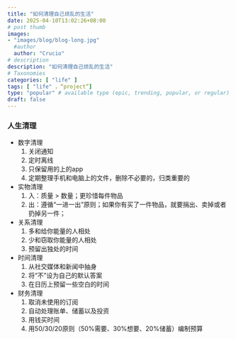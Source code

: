 ```yaml
---
title: "如何清理自己烦乱的生活"
date: 2025-04-10T13:02:26+08:00
# post thumb
images:
- "images/blog/blog-long.jpg"
  #author
  author: "Crucio"
# description
description: "如何清理自己烦乱的生活"
# Taxonomies
categories: [ "life" ]
tags: [ "life" ，“project”]
type: "popular" # available type (epic, trending, popular, or regular)
draft: false
---
```


### 人生清理
* 数字清理
  1. 关闭通知
  2. 定时离线
  3. 只保留用的上的app
  4. 定期整理手机和电脑上的文件，删除不必要的，归类重要的
* 实物清理
  1. 入：质量 > 数量；更珍惜每件物品
  2. 出：遵循“一进一出”原则；如果你有买了一件物品，就要捐出、卖掉或者扔掉另一件；
* 关系清理
  1. 多和给你能量的人相处
  2. 少和窃取你能量的人相处
  3. 预留出独处的时间
* 时间清理
  1. 从社交媒体和新闻中抽身
  2. 将“不”设为自己的默认答案
  3. 在日历上预留一些空白的时间
* 财务清理
  1. 取消未使用的订阅
  2. 自动处理账单、储蓄以及投资
  3. 用钱买时间
  4. 用50/30/20原则（50%需要、30%想要、20%储蓄）编制预算

